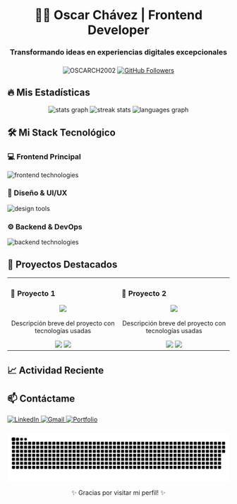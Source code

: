 <h1 align="center">👨‍💻 Oscar Chávez | Frontend Developer</h1>
<h3 align="center">Transformando ideas en experiencias digitales excepcionales</h3>

###

<div align="center">
  <img src="https://komarev.com/ghpvc/?username=OSCARCH2002&label=Profile%20views&color=0e75b6&style=flat" alt="OSCARCH2002" /> 
  <a href="https://github.com/OSCARCH2002?tab=followers">
    <img src="https://img.shields.io/github/followers/OSCARCH2002?label=Followers&style=social" alt="GitHub Followers">
  </a>
</div>

###

## 🔥 Mis Estadísticas

<div align="center">
  <img src="https://github-readme-stats.vercel.app/api?username=OSCARCH2002&show_icons=true&theme=radical&hide_border=true&include_all_commits=true&count_private=true" height="180" alt="stats graph" />
  <img src="https://github-readme-streak-stats.herokuapp.com/?user=OSCARCH2002&theme=radical&hide_border=true" height="180" alt="streak stats" />
  <img src="https://github-readme-stats.vercel.app/api/top-langs/?username=OSCARCH2002&layout=compact&langs_count=8&theme=radical&hide_border=true" height="180" alt="languages graph" />
</div>

###

## 🛠️ Mi Stack Tecnológico

### 💻 Frontend Principal
<div align="left">
  <img src="https://skillicons.dev/icons?i=html,css,js,react,nextjs,tailwind,redux" height="40" alt="frontend technologies" />
</div>

### 🎨 Diseño & UI/UX
<div align="left">
  <img src="https://skillicons.dev/icons?i=figma,photoshop,ai,xd" height="40" alt="design tools" />
</div>

### ⚙️ Backend & DevOps
<div align="left">
  <img src="https://skillicons.dev/icons?i=nodejs,express,mongodb,firebase,git,github,linux,nginx" height="40" alt="backend technologies" />
</div>

###

## 🌟 Proyectos Destacados

<table>
  <tr>
    <td width="50%">
      <h3>🎯 Proyecto 1</h3>
      <div align="center">
        <img src="https://via.placeholder.com/400x200/2d2d2d/ffffff?text=Project+1" width="100%">
        <p>Descripción breve del proyecto con tecnologías usadas</p>
        <a href="#"><img src="https://img.shields.io/badge/-Live_Demo-blue?style=for-the-badge"></a>
        <a href="#"><img src="https://img.shields.io/badge/-Repo-black?style=for-the-badge&logo=github"></a>
      </div>
    </td>
    <td width="50%">
      <h3>🚀 Proyecto 2</h3>
      <div align="center">
        <img src="https://via.placeholder.com/400x200/2d2d2d/ffffff?text=Project+2" width="100%">
        <p>Descripción breve del proyecto con tecnologías usadas</p>
        <a href="#"><img src="https://img.shields.io/badge/-Live_Demo-blue?style=for-the-badge"></a>
        <a href="#"><img src="https://img.shields.io/badge/-Repo-black?style=for-the-badge&logo=github"></a>
      </div>
    </td>
  </tr>
</table>

###

## 📈 Actividad Reciente
###

## 📫 Contáctame

<div align="left">
  <a href="https://www.linkedin.com/in/oscar-ch-521863340/" target="_blank">
    <img src="https://img.shields.io/badge/LinkedIn-0077B5?style=for-the-badge&logo=linkedin&logoColor=white" height="35" alt="LinkedIn"/>
  </a>
  <a href="oscarch2002@gmail.com" target="_blank">
    <img src="https://img.shields.io/badge/Gmail-D14836?style=for-the-badge&logo=gmail&logoColor=white" height="35" alt="Gmail"/>
  </a>
  <a href="https://portafolio-oscardev.netlify.app/" target="_blank">
    <img src="https://img.shields.io/badge/Portfolio-%23000000.svg?style=for-the-badge&logo=firefox&logoColor=white" height="35" alt="Portfolio"/>
  </a>
</div>

###

###

<div align="center">
  <img src="https://raw.githubusercontent.com/OSCARCH2002/OSCARCH2002/output/snake.svg" alt="Snake animation" />
</div>

<p align="center">✨ Gracias por visitar mi perfil! ✨</p>
